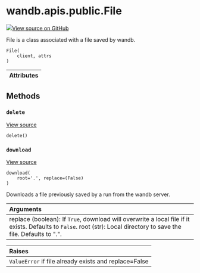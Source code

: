 # wandb.apis.public.File

[![](https://www.tensorflow.org/images/GitHub-Mark-32px.png)View source on GitHub](https://www.github.com/wandb/client/tree/v0.10.31/wandb/apis/public.py#L1662-L1765)

File is a class associated with a file saved by wandb.

```text
File(
    client, attrs
)
```

| Attributes |
| :--- |


## Methods

### `delete` <a id="delete"></a>

[View source](https://www.github.com/wandb/client/tree/v0.10.31/wandb/apis/public.py#L1745-L1758)

```text
delete()
```

### `download` <a id="download"></a>

[View source](https://www.github.com/wandb/client/tree/v0.10.31/wandb/apis/public.py#L1722-L1743)

```text
download(
    root='.', replace=(False)
)
```

Downloads a file previously saved by a run from the wandb server.

| Arguments |
| :--- |
|  replace \(boolean\): If `True`, download will overwrite a local file if it exists. Defaults to `False`. root \(str\): Local directory to save the file. Defaults to ".". |

| Raises |
| :--- |
|  `ValueError` if file already exists and replace=False |

